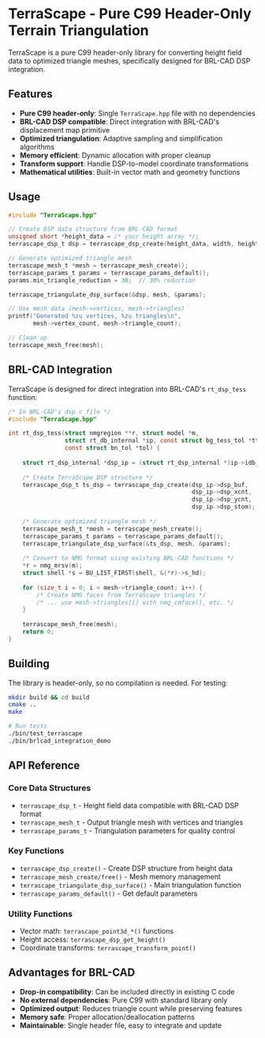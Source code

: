 # TerraScape - Pure C99 Header-Only Terrain Triangulation

TerraScape is a pure C99 header-only library for converting height field data to optimized triangle meshes, specifically designed for BRL-CAD DSP integration.

## Features

- **Pure C99 header-only**: Single `TerraScape.hpp` file with no dependencies
- **BRL-CAD DSP compatible**: Direct integration with BRL-CAD's displacement map primitive
- **Optimized triangulation**: Adaptive sampling and simplification algorithms
- **Memory efficient**: Dynamic allocation with proper cleanup
- **Transform support**: Handle DSP-to-model coordinate transformations
- **Mathematical utilities**: Built-in vector math and geometry functions

## Usage

```c
#include "TerraScape.hpp"

// Create DSP data structure from BRL-CAD format
unsigned short *height_data = /* your height array */;
terrascape_dsp_t dsp = terrascape_dsp_create(height_data, width, height, transform_matrix);

// Generate optimized triangle mesh
terrascape_mesh_t *mesh = terrascape_mesh_create();
terrascape_params_t params = terrascape_params_default();
params.min_triangle_reduction = 30;  // 30% reduction

terrascape_triangulate_dsp_surface(&dsp, mesh, &params);

// Use mesh data (mesh->vertices, mesh->triangles)
printf("Generated %zu vertices, %zu triangles\n", 
       mesh->vertex_count, mesh->triangle_count);

// Clean up
terrascape_mesh_free(mesh);
```

## BRL-CAD Integration

TerraScape is designed for direct integration into BRL-CAD's `rt_dsp_tess` function:

```c
/* In BRL-CAD's dsp.c file */
#include "TerraScape.hpp"

int rt_dsp_tess(struct nmgregion **r, struct model *m, 
                struct rt_db_internal *ip, const struct bg_tess_tol *ttol, 
                const struct bn_tol *tol) {
    
    struct rt_dsp_internal *dsp_ip = (struct rt_dsp_internal *)ip->idb_ptr;
    
    /* Create TerraScape DSP structure */
    terrascape_dsp_t ts_dsp = terrascape_dsp_create(dsp_ip->dsp_buf, 
                                                    dsp_ip->dsp_xcnt, 
                                                    dsp_ip->dsp_ycnt, 
                                                    dsp_ip->dsp_stom);
    
    /* Generate optimized triangle mesh */
    terrascape_mesh_t *mesh = terrascape_mesh_create();
    terrascape_params_t params = terrascape_params_default();
    terrascape_triangulate_dsp_surface(&ts_dsp, mesh, &params);
    
    /* Convert to NMG format using existing BRL-CAD functions */
    *r = nmg_mrsv(m);
    struct shell *s = BU_LIST_FIRST(shell, &(*r)->s_hd);
    
    for (size_t i = 0; i < mesh->triangle_count; i++) {
        /* Create NMG faces from TerraScape triangles */
        /* ... use mesh->triangles[i] with nmg_cmface(), etc. */
    }
    
    terrascape_mesh_free(mesh);
    return 0;
}
```

## Building

The library is header-only, so no compilation is needed. For testing:

```bash
mkdir build && cd build
cmake ..
make

# Run tests
./bin/test_terrascape
./bin/brlcad_integration_demo
```

## API Reference

### Core Data Structures

- `terrascape_dsp_t` - Height field data compatible with BRL-CAD DSP format
- `terrascape_mesh_t` - Output triangle mesh with vertices and triangles
- `terrascape_params_t` - Triangulation parameters for quality control

### Key Functions

- `terrascape_dsp_create()` - Create DSP structure from height data
- `terrascape_mesh_create/free()` - Mesh memory management
- `terrascape_triangulate_dsp_surface()` - Main triangulation function
- `terrascape_params_default()` - Get default parameters

### Utility Functions

- Vector math: `terrascape_point3d_*()` functions
- Height access: `terrascape_dsp_get_height()`
- Coordinate transforms: `terrascape_transform_point()`

## Advantages for BRL-CAD

- **Drop-in compatibility**: Can be included directly in existing C code
- **No external dependencies**: Pure C99 with standard library only
- **Optimized output**: Reduces triangle count while preserving features
- **Memory safe**: Proper allocation/deallocation patterns
- **Maintainable**: Single header file, easy to integrate and update